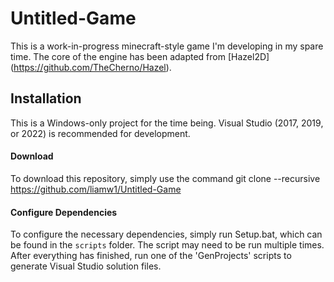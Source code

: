 # Untitled-Game

This is a work-in-progress minecraft-style game I'm developing in my spare time.  The core of the engine has been adapted from [Hazel2D] (https://github.com/TheCherno/Hazel).

## Installation
This is a Windows-only project for the time being. Visual Studio (2017, 2019, or 2022) is recommended for development.

#### Download
To download this repository, simply use the command git clone --recursive https://github.com/liamw1/Untitled-Game

#### Configure Dependencies
To configure the necessary dependencies, simply run Setup.bat, which can be found in the `scripts` folder.  The script may need to be run multiple times.  After everything has finished, run one of the 'GenProjects' scripts to generate Visual Studio solution files.